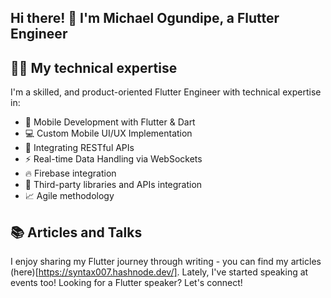## Hi there! 👋  I'm Michael Ogundipe, a Flutter Engineer 


## 👨‍💻 My technical expertise 

I'm a skilled, and product-oriented Flutter Engineer with technical expertise in:

- 🔷 Mobile Development with Flutter & Dart
- 💻 Custom Mobile UI/UX Implementation
- 🔌 Integrating RESTful APIs
- ⚡ Real-time Data Handling via WebSockets
- 🔥 Firebase integration
- 🔗 Third-party libraries and APIs integration
- 📈 Agile methodology

## 📚 Articles and Talks
I enjoy sharing my Flutter journey through writing - you can find my articles (here)[https://syntax007.hashnode.dev/]. Lately, I've started speaking at events too! Looking for a Flutter speaker? Let's connect!

<!--
**Michael-Ogundipe/Michael-Ogundipe** is a ✨ _special_ ✨ repository because its `README.md` (this file) appears on your GitHub profile.

Here are some ideas to get you started:

- 🔭 I’m currently working on ...
- 🌱 I’m currently learning ...
- 👯 I’m looking to collaborate on ...
- 🤔 I’m looking for help with ...
- 💬 Ask me about ...
- 📫 How to reach me: ...
- 😄 Pronouns: ...
- ⚡ Fun fact: ...
-->

